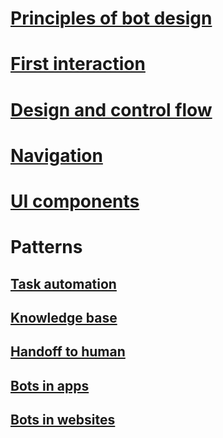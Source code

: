 # [Principles of bot design](../bot-service-design-principles.md)
# [First interaction](../bot-service-design-first-interaction.md)
# [Design and control flow](../bot-service-design-conversation-flow.md)
# [Navigation](../bot-service-design-navigation.md)
# [UI components](../bot-service-design-user-experience.md)
# Patterns
## [Task automation](../bot-service-design-pattern-task-automation.md)
## [Knowledge base](../bot-service-design-pattern-knowledge-base.md)
## [Handoff to human](../bot-service-design-pattern-handoff-human.md)
## [Bots in apps](../bot-service-design-pattern-embed-app.md)
## [Bots in websites](../bot-service-design-pattern-embed-web-site.md)
